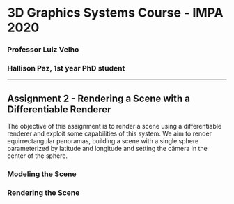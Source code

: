 # 3D Graphics Systems Course - IMPA 2020

### Professor Luiz Velho
### Hallison Paz, 1st year PhD student
---------

## Assignment 2 - Rendering a Scene with a Differentiable Renderer

The objective of this assignment is to render a scene using a differentiable renderer and exploit some capabilities of this system. We aim to render equirrectangular panoramas, building a scene with a single sphere parameterized by latitude and longitude and setting the câmera in the center of the sphere.

### Modeling the Scene



### Rendering the Scene
<!--stackedit_data:
eyJoaXN0b3J5IjpbLTc3NjMwMTAxMl19
-->